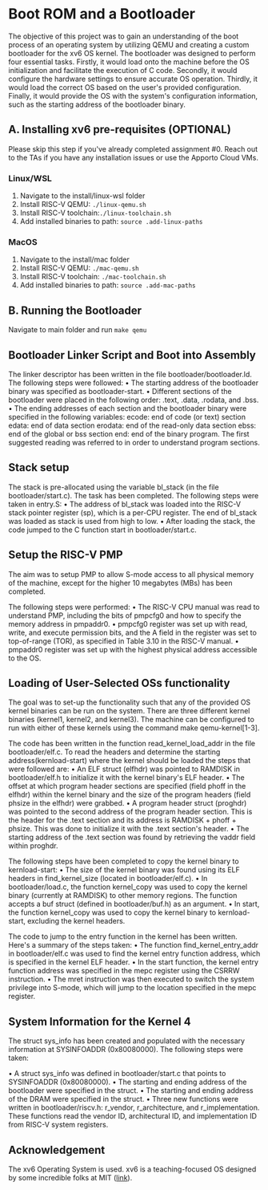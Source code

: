 # Boot ROM and a Bootloader

The objective of this project was to gain an understanding of the boot process of an operating system by utilizing QEMU and creating a custom bootloader for the xv6 OS kernel. The bootloader was designed to perform four essential tasks. Firstly, it would load onto the machine before the OS initialization and facilitate the execution of C code. Secondly, it would configure the hardware settings to ensure accurate OS operation. Thirdly, it would load the correct OS based on the user's provided configuration. Finally, it would provide the OS with the system's configuration information, such as the starting address of the bootloader binary.

## A. Installing xv6 pre-requisites (OPTIONAL)

Please skip this step if you've already completed assignment #0. Reach out to the TAs if you have any installation issues or use the Apporto Cloud VMs.

### Linux/WSL

1. Navigate to the install/linux-wsl folder
2. Install RISC-V QEMU: `./linux-qemu.sh`
3. Install RISC-V toolchain:`./linux-toolchain.sh`
4. Add installed binaries to path: `source .add-linux-paths`

### MacOS

1. Navigate to the install/mac folder
2. Install RISC-V QEMU: `./mac-qemu.sh`
3. Install RISC-V toolchain: `./mac-toolchain.sh`
4. Add installed binaries to path: `source .add-mac-paths`

## B. Running the Bootloader

Navigate to main folder and run `make qemu`

## Bootloader Linker Script and Boot into Assembly
The linker descriptor has been written in the file bootloader/bootloader.ld. The following steps were followed:
• The starting address of the bootloader binary was specified as bootloader-start.
• Different sections of the bootloader were placed in the following order: .text, .data, .rodata, and .bss.
• The ending addresses of each section and the bootloader binary were specified in the following variables:
    ecode: end of code (or text) section
    edata: end of data section
    erodata: end of the read-only data section
    ebss: end of the global or bss section
    end: end of the binary program. The first suggested reading was referred to in order to understand program sections.

## Stack setup
The stack is pre-allocated using the variable bl_stack (in the file bootloader/start.c). The task has been completed. The following steps were taken in entry.S:
• The address of bl_stack was loaded into the RISC-V stack pointer register (sp), which is a per-CPU register. The end of bl_stack was loaded as stack is used from high to low.
• After loading the stack, the code jumped to the C function start in bootloader/start.c.

## Setup the RISC-V PMP
The aim was to setup PMP to allow S-mode access to all physical memory of the machine, except for the higher 10 megabytes (MBs) has been completed.

The following steps were performed:
• The RISC-V CPU manual was read to understand PMP, including the bits of pmpcfg0 and how to specify the memory address in pmpaddr0.
• pmpcfg0 register was set up with read, write, and execute permission bits, and the A field in the register was set to top-of-range (TOR), as specified in Table 3.10 in the RISC-V manual.
• pmpaddr0 register was set up with the highest physical address accessible to the OS.

## Loading of User-Selected OSs functionality
The goal was to set-up the functionality such that any of the provided OS kernel binaries can be run on the system. There are three different kernel binaries (kernel1, kernel2, and kernel3). The machine can be configured to run with either of these kernels using the command make qemu-kernel[1-3].

The code has been written in the function read_kernel_load_addr in the file bootloader/elf.c. To read the headers and determine the starting address(kernload-start) where the kernel should be loaded the steps that were followed are:
• An ELF struct (elfhdr) was pointed to RAMDISK in bootloader/elf.h to initialize it with the kernel binary's ELF header.
• The offset at which program header sections are specified (field phoff in the elfhdr) within the kernel binary and the size of the program headers (field phsize in the elfhdr) were grabbed.
• A program header struct (proghdr) was pointed to the second address of the program header section. This is the header for the .text section and its address is RAMDISK + phoff + phsize. This was done to initialize it with the .text section's header.
• The starting address of the .text section was found by retrieving the vaddr field within proghdr.

The following steps have been completed to copy the kernel binary to kernload-start:
• The size of the kernel binary was found using its ELF headers in find_kernel_size (located in bootloader/elf.c).
• In bootloader/load.c, the function kernel_copy was used to copy the kernel binary (currently at RAMDISK) to other memory regions. The function accepts a buf struct (defined in bootloader/buf.h) as an argument.
• In start, the function kernel_copy was used to copy the kernel binary to kernload-start, excluding the kernel headers.

The code to jump to the entry function in the kernel has been written. Here's a summary of the steps taken:
• The function find_kernel_entry_addr in bootloader/elf.c was used to find the kernel entry function address, which is specified in the kernel ELF header.
• In the start function, the kernel entry function address was specified in the mepc register using the CSRRW instruction.
• The mret instruction was then executed to switch the system privilege into S-mode, which will jump to the location specified in the mepc register.

## System Information for the Kernel 4
The struct sys_info has been created and populated with the necessary information at SYSINFOADDR (0x80080000). The following steps were taken:

• A struct sys_info was defined in bootloader/start.c that points to SYSINFOADDR (0x80080000).
• The starting and ending address of the bootloader were specified in the struct.
• The starting and ending address of the DRAM were specified in the struct.
• Three new functions were written in bootloader/riscv.h: r_vendor, r_architecture, and r_implementation. These functions read the vendor ID, architectural ID, and implementation ID from RISC-V system registers.

## Acknowledgement

The xv6 Operating System is used. xv6 is a teaching-focused OS designed by some incredible folks at MIT ([link](https://github.com/mit-pdos/xv6-riscv.git)). 